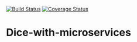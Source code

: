 [![Build Status](https://travis-ci.org/laurab1/Dice-with-microservices.svg?branch=master&service=github)](https://travis-ci.org/laurab1/Dice-with-microservices) [![Coverage Status](https://coveralls.io/repos/github/laurab1/Dice-with-microservices/badge.svg?branch=develop)](https://coveralls.io/github/laurab1/Dice-with-microservices?branch=develop)

# Dice-with-microservices
